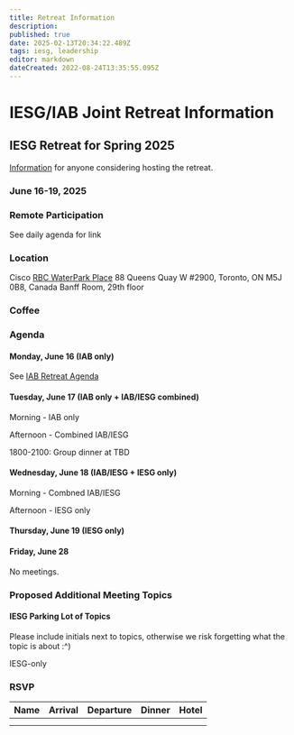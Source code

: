 ```yaml
---
title: Retreat Information
description: 
published: true
date: 2025-02-13T20:34:22.489Z
tags: iesg, leadership
editor: markdown
dateCreated: 2022-08-24T13:35:55.095Z
---
```


# IESG/IAB Joint Retreat Information
##  IESG Retreat for Spring 2025 
[Information](https://docs.google.com/document/d/1qhVhBBAbjujyjSZygTPeqWOs6Vg1zU-DLVTVodV7bDw/edit?usp=sharing) for anyone considering hosting the retreat. 

### June 16-19, 2025 



### Remote Participation 

See daily agenda for link

### Location 


Cisco
[RBC WaterPark Place](https://www.google.com/maps/place/RBC+WaterPark+Place/@43.6412316,-79.3806854,711m/data=!3m3!1e3!4b1!5s0x882b3757de085e91:0xc359f58994eb5f5!4m6!3m5!1s0x89d4cb2b39ecdfff:0x339b036765fc71b3!8m2!3d43.6412277!4d-79.3781051!16s%2Fg%2F11b6hs_351?entry=ttu&g_ep=EgoyMDI1MDIxMC4wIKXMDSoJLDEwMjExMjM0SAFQAw%3D%3D)
88 Queens Quay W #2900,
Toronto, ON M5J 0B8, Canada
Banff Room, 29th floor


### Coffee



### Agenda 

#### Monday, June 16 (IAB only)

See [IAB Retreat Agenda](https://wiki.ietf.org/group/iab/2025_Retreat)

#### Tuesday, June 17 (IAB only + IAB/IESG combined)

Morning - IAB only

Afternoon - Combined IAB/IESG

1800-2100: Group dinner at TBD

#### Wednesday, June 18 (IAB/IESG + IESG only)

Morning - Combned IAB/IESG

Afternoon - IESG only



#### Thursday, June 19 (IESG only)


#### Friday, June 28

No meetings.


### Proposed Additional Meeting Topics

#### IESG Parking Lot of Topics

Please include initials next to topics, otherwise we risk forgetting what the topic is about :^)

IESG-only





### RSVP

| Name          | Arrival    | Departure  | Dinner  | Hotel |
| :---          |   :----:   |    :----:  | :----:  |:----: |
|   |   |    |   |    |
|       |  |  |      | |





